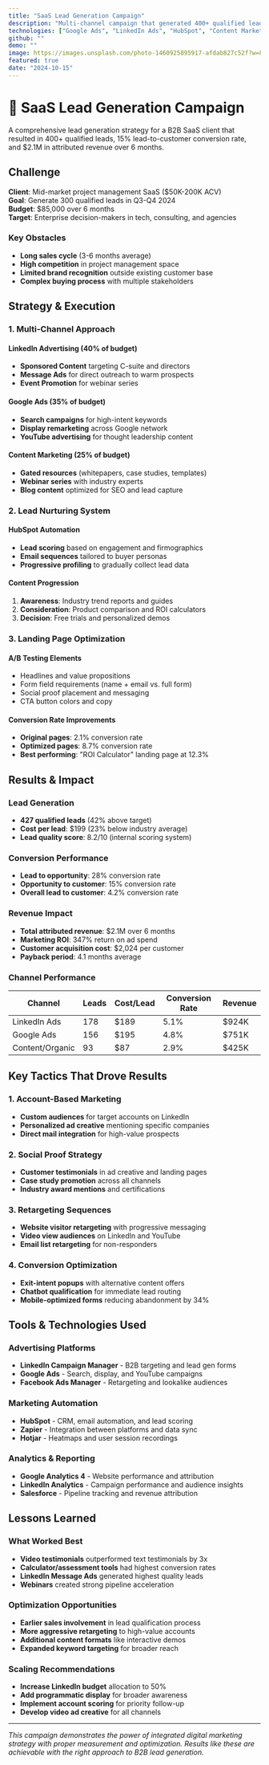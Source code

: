 ```yaml
---
title: "SaaS Lead Generation Campaign"
description: "Multi-channel campaign that generated 400+ qualified leads and 15% conversion rate for B2B SaaS client"
technologies: ["Google Ads", "LinkedIn Ads", "HubSpot", "Content Marketing", "Email Automation"]
github: ""
demo: ""
image: https://images.unsplash.com/photo-1460925895917-afdab827c52f?w=800&h=500&fit=crop
featured: true
date: "2024-10-15"
---
```


# 💼 SaaS Lead Generation Campaign

A comprehensive lead generation strategy for a B2B SaaS client that resulted in 400+ qualified leads, 15% lead-to-customer conversion rate, and $2.1M in attributed revenue over 6 months.

## Challenge

**Client**: Mid-market project management SaaS ($50K-200K ACV)  
**Goal**: Generate 300 qualified leads in Q3-Q4 2024  
**Budget**: $85,000 over 6 months  
**Target**: Enterprise decision-makers in tech, consulting, and agencies

### Key Obstacles
- **Long sales cycle** (3-6 months average)
- **High competition** in project management space  
- **Limited brand recognition** outside existing customer base
- **Complex buying process** with multiple stakeholders

## Strategy & Execution

### 1. Multi-Channel Approach

#### **LinkedIn Advertising** (40% of budget)
- **Sponsored Content** targeting C-suite and directors
- **Message Ads** for direct outreach to warm prospects
- **Event Promotion** for webinar series

#### **Google Ads** (35% of budget)
- **Search campaigns** for high-intent keywords
- **Display remarketing** across Google network
- **YouTube advertising** for thought leadership content

#### **Content Marketing** (25% of budget)
- **Gated resources** (whitepapers, case studies, templates)
- **Webinar series** with industry experts
- **Blog content** optimized for SEO and lead capture

### 2. Lead Nurturing System

#### **HubSpot Automation**
- **Lead scoring** based on engagement and firmographics
- **Email sequences** tailored to buyer personas
- **Progressive profiling** to gradually collect lead data

#### **Content Progression**
1. **Awareness**: Industry trend reports and guides
2. **Consideration**: Product comparison and ROI calculators  
3. **Decision**: Free trials and personalized demos

### 3. Landing Page Optimization

#### **A/B Testing Elements**
- Headlines and value propositions
- Form field requirements (name + email vs. full form)
- Social proof placement and messaging
- CTA button colors and copy

#### **Conversion Rate Improvements**
- **Original pages**: 2.1% conversion rate
- **Optimized pages**: 8.7% conversion rate
- **Best performing**: "ROI Calculator" landing page at 12.3%

## Results & Impact

### **Lead Generation**
- **427 qualified leads** (42% above target)
- **Cost per lead**: $199 (23% below industry average)
- **Lead quality score**: 8.2/10 (internal scoring system)

### **Conversion Performance**
- **Lead to opportunity**: 28% conversion rate
- **Opportunity to customer**: 15% conversion rate  
- **Overall lead to customer**: 4.2% conversion rate

### **Revenue Impact**
- **Total attributed revenue**: $2.1M over 6 months
- **Marketing ROI**: 347% return on ad spend
- **Customer acquisition cost**: $2,024 per customer
- **Payback period**: 4.1 months average

### **Channel Performance**
| Channel | Leads | Cost/Lead | Conversion Rate | Revenue |
|---------|-------|-----------|-----------------|---------|
| LinkedIn Ads | 178 | $189 | 5.1% | $924K |
| Google Ads | 156 | $195 | 4.8% | $751K |
| Content/Organic | 93 | $87 | 2.9% | $425K |

## Key Tactics That Drove Results

### **1. Account-Based Marketing**
- **Custom audiences** for target accounts on LinkedIn
- **Personalized ad creative** mentioning specific companies
- **Direct mail integration** for high-value prospects

### **2. Social Proof Strategy**
- **Customer testimonials** in ad creative and landing pages
- **Case study promotion** across all channels
- **Industry award mentions** and certifications

### **3. Retargeting Sequences**
- **Website visitor retargeting** with progressive messaging
- **Video view audiences** on LinkedIn and YouTube
- **Email list retargeting** for non-responders

### **4. Conversion Optimization**
- **Exit-intent popups** with alternative content offers
- **Chatbot qualification** for immediate lead routing
- **Mobile-optimized forms** reducing abandonment by 34%

## Tools & Technologies Used

### **Advertising Platforms**
- **LinkedIn Campaign Manager** - B2B targeting and lead gen forms
- **Google Ads** - Search, display, and YouTube campaigns  
- **Facebook Ads Manager** - Retargeting and lookalike audiences

### **Marketing Automation**
- **HubSpot** - CRM, email automation, and lead scoring
- **Zapier** - Integration between platforms and data sync
- **Hotjar** - Heatmaps and user session recordings

### **Analytics & Reporting**
- **Google Analytics 4** - Website performance and attribution
- **LinkedIn Analytics** - Campaign performance and audience insights
- **Salesforce** - Pipeline tracking and revenue attribution

## Lessons Learned

### **What Worked Best**
- **Video testimonials** outperformed text testimonials by 3x
- **Calculator/assessment tools** had highest conversion rates
- **LinkedIn Message Ads** generated highest quality leads
- **Webinars** created strong pipeline acceleration

### **Optimization Opportunities**
- **Earlier sales involvement** in lead qualification process
- **More aggressive retargeting** to high-value accounts  
- **Additional content formats** like interactive demos
- **Expanded keyword targeting** for broader reach

### **Scaling Recommendations**
- **Increase LinkedIn budget** allocation to 50%
- **Add programmatic display** for broader awareness
- **Implement account scoring** for priority follow-up
- **Develop video ad creative** for all channels

---

*This campaign demonstrates the power of integrated digital marketing strategy with proper measurement and optimization. Results like these are achievable with the right approach to B2B lead generation.*